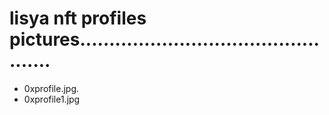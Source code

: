 # lisya nft profiles pictures................................................
- 0xprofile.jpg.
- 0xprofile1.jpg
